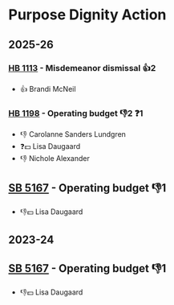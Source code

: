 # Purpose Dignity Action
## 2025-26

### [HB 1113](/bill/2025-26/hb/1113/) - Misdemeanor dismissal 👍2  
* 👍 Brandi McNeil

### [HB 1198](/bill/2025-26/hb/1198/) - Operating budget  👎2 ❓1
* 👎 Carolanne Sanders Lundgren
* ❓💵 Lisa Daugaard
* 👎 Nichole Alexander

## [SB 5167](/bill/2025-26/sb/5167/) - Operating budget  👎1 
* 👎💵 Lisa Daugaard

## 2023-24

## [SB 5167](/bill/2023-24/sb/5167/) - Operating budget  👎1 
* 👎💵 Lisa Daugaard

